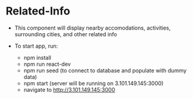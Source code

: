 # Related-Info

* This component will display nearby accomodations, activities, surrounding cities, and other related info

* To start app, run:
  * npm install
  * npm run react-dev
  * npm run seed (to connect to database and populate with dummy data)
  * npm start (server will be running on 3.101.149.145:3000)
  * navigate to http://3.101.149.145:3000